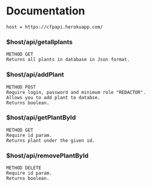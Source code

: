 # Documentation
    host = https://cfpapi.herokuapp.com/
### $host/api/getallplants
    METHOD GET
    Returns all plants in database in Json format.
### $host/api/addPlant
    METHOD POST
    Require login, password and minimum role "REDACTOR".
    Allows you to add plant to databse.
    Returns boolean.
### $host/api/getPlantById
    METHOD GET
    Require id param.
    Returns plant under the given id.
### $host/api/removePlantById
    METHOD DELETE
    Require id param.
    Returns boolean.